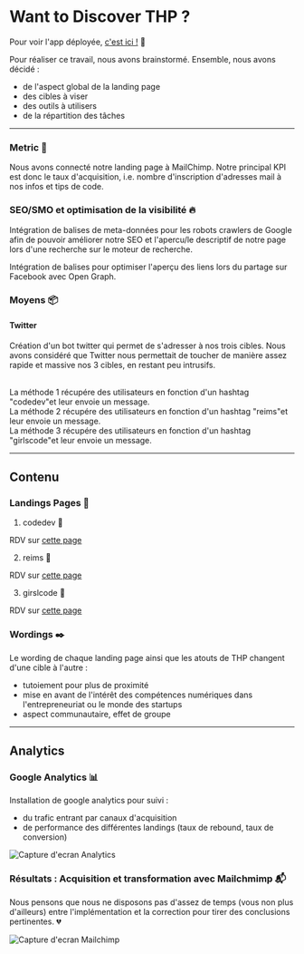 # Want to Discover THP ?

Pour voir l'app déployée, [c'est ici !](https://the-hacking-project-prog.herokuapp.com/) :raised_hands:

Pour réaliser ce travail, nous avons brainstormé. Ensemble, nous avons décidé :
* de l'aspect global de la landing page
* des cibles à viser
* des outils à utilisers
* de la répartition des tâches



---


### Metric :straight_ruler:

Nous avons connecté notre landing page à MailChimp. Notre principal KPI est donc le taux d'acquisition, i.e. nombre d'inscription d'adresses mail à nos infos et tips de code.


### SEO/SMO et optimisation de la visibilité :fire:

Intégration de balises de meta-données pour les robots crawlers de Google afin de pouvoir améliorer notre SEO et l'apercu/le descriptif de notre page lors d'une recherche sur le moteur de recherche.

Intégration de balises pour optimiser l'aperçu des liens lors du partage sur Facebook avec Open Graph.


### Moyens :package:

#### Twitter
Création d'un bot twitter qui permet de s'adresser à nos trois cibles. Nous avons considéré que Twitter nous permettait de toucher de manière assez rapide et massive nos 3 cibles, en restant peu intrusifs.

 <br>
La méthode 1 récupére des utilisateurs en fonction d'un hashtag "codedev"et leur envoie un message.

 <br>
La méthode 2 récupére des utilisateurs en fonction d'un hashtag "reims"et leur envoie un message.

<br>
La méthode 3 récupére des utilisateurs en fonction d'un hashtag "girlscode"et leur envoie un message.

---

## Contenu

### Landings Pages :rocket:

1. codedev :school_satchel:

RDV sur [cette page](http://bit.do/etudiant12)

2. reims :school:

RDV sur [cette page](http://bit.do/reims12)

3. girslcode :necktie:

RDV sur [cette page](http://bit.do/girlycody)

### Wordings :black_nib:

Le wording de chaque landing page ainsi que les atouts de THP changent d'une cible à l'autre :
* tutoiement pour plus de proximité
* mise en avant de l'intérêt des compétences numériques dans l'entrepreneuriat ou le monde des startups
* aspect communautaire, effet de groupe

---

## Analytics

### Google Analytics :bar_chart:

Installation de google analytics pour suivi :
* du trafic entrant par canaux d'acquisition
* de performance des différentes landings (taux de rebound, taux de conversion)

![Capture d'ecran Analytics](https://imageshack.com/a/img923/6017/AmGGAE.png)

### Résultats : Acquisition et transformation avec Mailchmimp :mailbox_with_mail:

Nous pensons que nous ne disposons pas d'assez de temps (vous non plus d'ailleurs) entre l'implémentation et la correction pour tirer des conclusions pertinentes. :broken_heart:

![Capture d'ecran Mailchimp](https://imageshack.com/a/img922/2181/MkrmqY.png)

